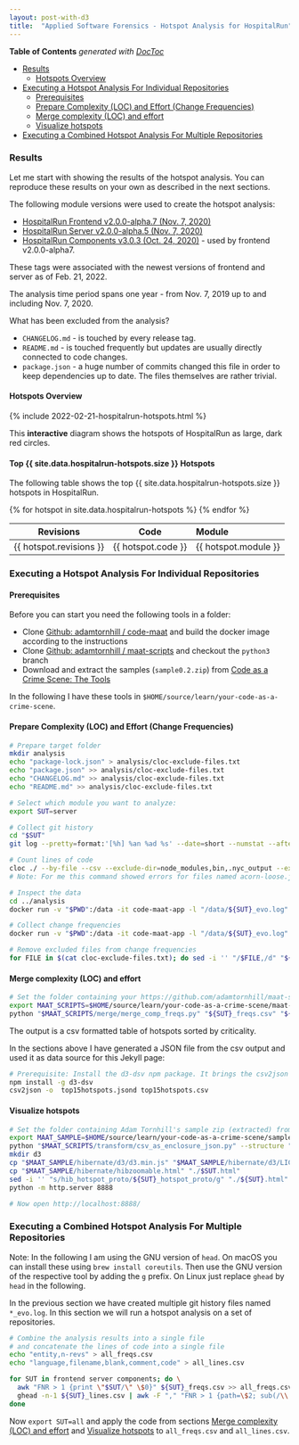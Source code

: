 ```yaml
---
layout: post-with-d3
title:  "Applied Software Forensics - Hotspot Analysis for HospitalRun"
---
```


<!-- START doctoc generated TOC please keep comment here to allow auto update -->
<!-- DON'T EDIT THIS SECTION, INSTEAD RE-RUN doctoc TO UPDATE -->
**Table of Contents**  *generated with [DocToc](https://github.com/thlorenz/doctoc)*

- [Results](#results)
  - [Hotspots Overview](#hotspots-overview)
- [Executing a Hotspot Analysis For Individual Repositories](#executing-a-hotspot-analysis-for-individual-repositories)
  - [Prerequisites](#prerequisites)
  - [Prepare Complexity (LOC) and Effort (Change Frequencies)](#prepare-complexity-loc-and-effort-change-frequencies)
  - [Merge complexity (LOC) and effort](#merge-complexity-loc-and-effort)
  - [Visualize hotspots](#visualize-hotspots)
- [Executing a Combined Hotspot Analysis For Multiple Repositories](#executing-a-combined-hotspot-analysis-for-multiple-repositories)

<!-- END doctoc generated TOC please keep comment here to allow auto update -->

### Results

Let me start with showing the results of the hotspot analysis. You can reproduce these results on your own as described in the next sections.

The following module versions were used to create the hotspot analysis:

- [HospitalRun Frontend v2.0.0-alpha.7 (Nov. 7, 2020)](https://github.com/HospitalRun/hospitalrun-frontend/tree/v2.0.0-alpha.7)
- [HospitalRun Server v2.0.0-alpha.5 (Nov. 7, 2020)](https://github.com/HospitalRun/hospitalrun-server/tree/v2.0.0-alpha.5)
- [HospitalRun Components v3.0.3  (Oct. 24, 2020)](https://github.com/HospitalRun/components/tree/v3.0.3) - used by frontend v2.0.0-alpha7.

These tags were associated with the newest versions of frontend and server as of Feb. 21, 2022.

The analysis time period spans one year - from Nov. 7, 2019 up to and including Nov. 7, 2020.

What has been excluded from the analysis?

- `CHANGELOG.md` - is touched by every release tag.
- `README.md` - is touched frequently but updates are usually directly connected to code changes.
- `package.json` - a huge number of commits changed this file in order to keep dependencies up to date. The files themselves are rather trivial.

#### Hotspots Overview

{% include 2022-02-21-hospitalrun-hotspots.html %}

This **interactive** diagram shows the hotspots of HospitalRun as large, dark red circles.

#### Top {{ site.data.hospitalrun-hotspots.size }} Hotspots

The following table shows the top {{ site.data.hospitalrun-hotspots.size }} hotspots in HospitalRun.

<table>

  <thead>
  <tr>
    <th>Revisions</th>
    <th>Code</th>
    <th style="text-align: left">Module</th>
  </tr>
  </thead>

  <tbody>
    {% for hotspot in site.data.hospitalrun-hotspots %}
    <tr>
      <td>{{ hotspot.revisions }}</td>
      <td>{{ hotspot.code }}</td>
      <td style="text-align: left">{{ hotspot.module }}</td>
    </tr>
    {% endfor %}
  </tbody>

</table>

### Executing a Hotspot Analysis For Individual Repositories

#### Prerequisites

Before you can start you need the following tools in a folder:

- Clone [Github: adamtornhill / code-maat](https://github.com/adamtornhill/code-maat) and build the docker image according to the instructions
- Clone [Github: adamtornhill / maat-scripts](https://github.com/adamtornhill/maat-scripts) and checkout the `python3` branch
- Download and extract the samples (`sample0.2.zip`) from [Code as a Crime Scene: The Tools](https://adamtornhill.com/code/crimescenetools.htm)

In the following I have these tools in `$HOME/source/learn/your-code-as-a-crime-scene`.

#### Prepare Complexity (LOC) and Effort (Change Frequencies)

```sh
# Prepare target folder
mkdir analysis
echo "package-lock.json" > analysis/cloc-exclude-files.txt
echo "package.json" >> analysis/cloc-exclude-files.txt
echo "CHANGELOG.md" >> analysis/cloc-exclude-files.txt
echo "README.md" >> analysis/cloc-exclude-files.txt

# Select which module you want to analyze:
export SUT=server

# Collect git history
cd "$SUT"
git log --pretty=format:'[%h] %an %ad %s' --date=short --numstat --after=2019-11-06 --before=2020-11-08 > "../analysis/${SUT}_evo.log"

# Count lines of code
cloc ./ --by-file --csv --exclude-dir=node_modules,bin,.nyc_output --exclude-list-file=../analysis/cloc-exclude-files.txt --quiet "--report-file=../analysis/${SUT}_lines.csv"
# Note: For me this command showed errors for files named acorn-loose.js, acorn-loose.mjs, acorn-loose.es.js

# Inspect the data
cd ../analysis
docker run -v "$PWD":/data -it code-maat-app -l "/data/${SUT}_evo.log" -c git -a summary

# Collect change frequencies
docker run -v "$PWD":/data -it code-maat-app -l "/data/${SUT}_evo.log" -c git -a revisions > "${SUT}_freqs.csv"

# Remove excluded files from change frequencies
for FILE in $(cat cloc-exclude-files.txt); do sed -i '' "/$FILE,/d" "${SUT}_freqs.csv"; done
```

#### Merge complexity (LOC) and effort

```sh
# Set the folder containing your https://github.com/adamtornhill/maat-scripts python3 branch checkout
export MAAT_SCRIPTS=$HOME/source/learn/your-code-as-a-crime-scene/maat-scripts
python "$MAAT_SCRIPTS/merge/merge_comp_freqs.py" "${SUT}_freqs.csv" "${SUT}_lines.csv"
```

The output is a csv formatted table of hotspots sorted by criticality.

In the sections above I have generated a JSON file from the csv output and used it as data source for this Jekyll page:

```sh
# Prerequisite: Install the d3-dsv npm package. It brings the csv2json command
npm install -g d3-dsv
csv2json -o  top15hotspots.jsond top15hotspots.csv
```

#### Visualize hotspots

```sh
# Set the folder containing Adam Tornhill's sample zip (extracted) from https://adamtornhill.com/code/crimescenetools.htm
export MAAT_SAMPLE=$HOME/source/learn/your-code-as-a-crime-scene/sample
python "$MAAT_SCRIPTS/transform/csv_as_enclosure_json.py" --structure "${SUT}_lines.csv" --weights "${SUT}_freqs.csv" --weightcolumn 1 > "${SUT}_hotspot_proto.json"
mkdir d3
cp "$MAAT_SAMPLE/hibernate/d3/d3.min.js" "$MAAT_SAMPLE/hibernate/d3/LICENSE" ./d3/
cp "$MAAT_SAMPLE/hibernate/hibzoomable.html" "./$SUT.html"
sed -i '' "s/hib_hotspot_proto/${SUT}_hotspot_proto/g" "./${SUT}.html"
python -m http.server 8888

# Now open http://localhost:8888/
```

### Executing a Combined Hotspot Analysis For Multiple Repositories

Note: In the following I am using the GNU version of `head`. On macOS you can install these using `brew install coreutils`. Then use the GNU version of the respective tool by adding the `g` prefix. On Linux just replace `ghead` by `head` in the following.

In the previous section we have created multiple git history files named `*_evo.log`. In this section we will run a hotspot analysis on a set of repositories.

```sh
# Combine the analysis results into a single file
# and concatenate the lines of code into a single file
echo "entity,n-revs" > all_freqs.csv
echo "language,filename,blank,comment,code" > all_lines.csv

for SUT in frontend server components; do \
  awk "FNR > 1 {print \"$SUT/\" \$0}" ${SUT}_freqs.csv >> all_freqs.csv; \
  ghead -n-1 ${SUT}_lines.csv | awk -F "," "FNR > 1 {path=\$2; sub(/\\.\\//, \"$SUT/\", path); print \$1 \",\" path \",\" \$3 \",\" \$4 \",\" \$5}" >> all_lines.csv; \
done
```

Now `export SUT=all` and apply the code from sections [Merge complexity (LOC) and effort](#merge-complexity-loc-and-effort) and [Visualize hotspots](#visualize-hotspots) to `all_freqs.csv` and `all_lines.csv`.
